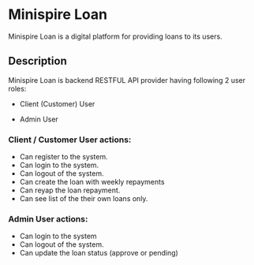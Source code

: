 # Minispire Loan

Minispire Loan is a digital platform for providing loans to its users.

## Description

Minispire Loan is backend RESTFUL API provider having following 2 user roles:

-   Client (Customer) User

-   Admin User

### Client / Customer User actions:

-   Can register to the system.
-   Can login to the system.
-   Can logout of the system.
-   Can create the loan with weekly repayments
-   Can reyap the loan repayment.
-   Can see list of the their own loans only.

### Admin User actions:

-   Can login to the system
-   Can logout of the system.
-   Can update the loan status (approve or pending)

